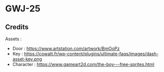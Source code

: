 # GWJ-25

## Credits

Assets :
- Door : https://www.artstation.com/artwork/BmOoPz
- Key : https://cowatt.fr/wp-content/plugins/ultimate-faqs/images/dash-asset-key.png
- Character : https://www.gameart2d.com/the-boy---free-sprites.html